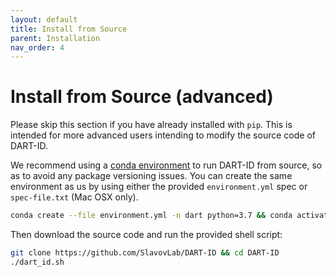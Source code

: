 ```yaml
---
layout: default
title: Install from Source
parent: Installation
nav_order: 4
---
```


# Install from Source (advanced)

Please skip this section if you have already installed with ```pip```. This is intended for more advanced users intending to modify the source code of DART-ID.

We recommend using a [conda environment](https://conda.io/projects/conda/en/latest/user-guide/tasks/manage-environments.html) to run DART-ID from source, so as to avoid any package versioning issues. You can create the same environment as us by using either the provided ```environment.yml``` spec or ```spec-file.txt``` (Mac OSX only). 

```bash
conda create --file environment.yml -n dart python=3.7 && conda activate dart
```

Then download the source code and run the provided shell script:

```bash
git clone https://github.com/SlavovLab/DART-ID && cd DART-ID
./dart_id.sh
```
